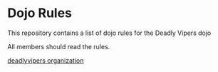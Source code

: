 Dojo Rules
==========

This repository contains a list of dojo rules for the Deadly Vipers dojo

All members should read the rules.

[deadlyvipers organization](https://github.com/deadlyvipers)

